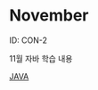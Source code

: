 # November

ID: CON-2

11월 자바 학습 내용

[JAVA](November%208cad3440b29448928eeb0ddf9449ad64/JAVA%205bd3d2221861482ea17882bd2f41d6b6.csv)